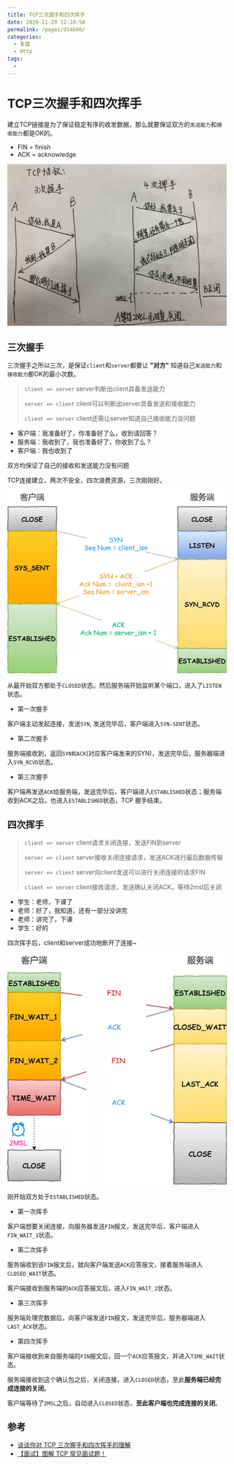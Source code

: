 ```yaml
---
title: TCP三次握手和四次挥手
date: 2020-11-29 12:18:58
permalink: /pages/d14b86/
categories: 
  - 复盘
  - Http
tags: 
  - 
---
```

# TCP三次握手和四次挥手

建立TCP链接是为了保证稳定有序的收发数据，那么就要保证双方的`发送能力`和`接收能力`都是OK的。 

- FIN = finish
- ACK = acknowledge

![](./../img/http0.png)


## 三次握手

三次握手之所以三次，是保证`client`和`server`都要让 **"对方"** 知道自己`发送能力`和`接收能力`都OK的最小次数。

> `client => server` server判断出client具备发送能力
>
> `server => client` client可以判断出server具备发送和接收能力
>
> `client => server` client还需让server知道自己接收能力没问题

- 客户端：我准备好了，你准备好了么，收到请回答？ 
- 服务端：我收到了，我也准备好了，你收到了么？ 
- 客户端：我也收到了

双方均保证了自己的接收和发送能力没有问题

TCP连接建立，两次不安全，四次浪费资源，三次刚刚好。

![](./../img/http1.png)

从最开始双方都处于`CLOSED`状态。然后服务端开始监听某个端口，进入了`LISTEN`状态。

- 第一次握手

客户端主动发起连接，发送`SYN`, 发送完毕后，客户端进入`SYN-SENT`状态。

- 第二次握手

服务端接收到，返回`SYN和ACK`(对应客户端发来的SYN)，发送完毕后，服务器端进入`SYN_RCVD`状态。

- 第三次握手

客户端再发送`ACK`给服务端，发送完毕后，客户端进入`ESTABLISHED`状态；服务端收到ACK之后，也进入`ESTABLISHED`状态，TCP 握手结束。

## 四次挥手

> `client => server` client请求关闭连接，发送FIN到server
>
> `server => client` server接收关闭连接请求，发送ACK进行最后数据传输
>
> `server => client` server向client发送可以进行关闭连接的请求FIN
>
> `client => server` client接收请求，发送确认关闭ACK，等待2msl后关闭

- 学生：老师，下课了
- 老师：好了，我知道，还有一部分没讲完
- 老师：讲完了，下课
- 学生：好的

四次挥手后，client和server成功地断开了连接~

![](./../img/http2.png)

刚开始双方处于`ESTABLISHED`状态。

- 第一次挥手

客户端想要关闭连接，向服务器发送`FIN`报文，发送完毕后，客户端进入`FIN_WAIT_1`状态。

- 第二次挥手

服务端收到该`FIN`报文后，就向客户端发送`ACK`应答报文，接着服务端进入`CLOSED_WAIT`状态。

客户端接收到服务端的`ACK`应答报文后，进入`FIN_WAIT_2`状态。

- 第三次挥手

服务端处理完数据后，向客户端发送`FIN`报文，发送完毕后，服务器端进入`LAST_ACK`状态。

- 第四次挥手

客户端接收到来自服务端的`FIN`报文后，回一个`ACK`应答报文，并进入`TIME_WAIT`状态。

服务端接收到这个确认包之后，关闭连接，进入`CLOSED`状态，至此**服务端已经完成连接的关闭**。

客户端等待了`2MSL`之后，自动进入`CLOSED`状态，**至此客户端也完成连接的关闭**。


## 参考

- [谈谈你对 TCP 三次握手和四次挥手的理解](https://github.com/Advanced-Frontend/Daily-Interview-Question/issues/15)
- [【面试】图解 TCP 常见面试题！](https://mp.weixin.qq.com/s/2cQI_mfNsXElStHeuR9LmA)